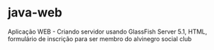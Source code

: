 # java-web
Aplicação WEB - Criando servidor usando GlassFish Server 5.1, HTML, formulário de inscrição para ser membro do alvinegro social club
